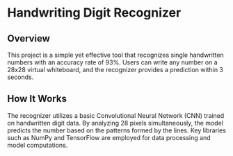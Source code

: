 # Handwriting Digit Recognizer

## Overview

This project is a simple yet effective tool that recognizes single handwritten numbers with an accuracy rate of 93%. Users can write any number on a 28x28 virtual whiteboard, and the recognizer provides a prediction within 3 seconds.

## How It Works

The recognizer utilizes a basic Convolutional Neural Network (CNN) trained on handwritten digit data. By analyzing 28 pixels simultaneously, the model predicts the number based on the patterns formed by the lines. Key libraries such as NumPy and TensorFlow are employed for data processing and model computations.
